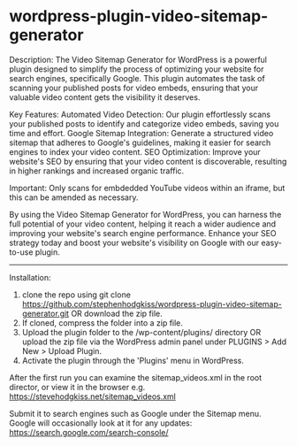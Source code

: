 # wordpress-plugin-video-sitemap-generator

Description:
The Video Sitemap Generator for WordPress is a powerful plugin designed to simplify the process of optimizing your website for search engines, specifically Google. This plugin automates the task of scanning your published posts for video embeds, ensuring that your valuable video content gets the visibility it deserves.

Key Features:
Automated Video Detection: Our plugin effortlessly scans your published posts to identify and categorize video embeds, saving you time and effort.
Google Sitemap Integration: Generate a structured video sitemap that adheres to Google's guidelines, making it easier for search engines to index your video content.
SEO Optimization: Improve your website's SEO by ensuring that your video content is discoverable, resulting in higher rankings and increased organic traffic.

Important: Only scans for embdedded YouTube videos within an iframe, but this can be amended as necessary.

By using the Video Sitemap Generator for WordPress, you can harness the full potential of your video content, helping it reach a wider audience and improving your website's search engine performance. Enhance your SEO strategy today and boost your website's visibility on Google with our easy-to-use plugin.

--------------------
  
Installation:
1. clone the repo using git clone https://github.com/stephenhodgkiss/wordpress-plugin-video-sitemap-generator.git OR download the zip file.
2. If cloned, compress the folder into a zip file.
3. Upload the plugin folder to the /wp-content/plugins/ directory OR upload the zip file via the WordPress admin panel under PLUGINS > Add New > Upload Plugin.
4. Activate the plugin through the 'Plugins' menu in WordPress.

After the first run you can examine the sitemap_videos.xml in the root director, or view it in the browser e.g. https://stevehodgkiss.net/sitemap_videos.xml

Submit it to search engines such as Google under the Sitemap menu. Google will occasionally look at it for any updates:
https://search.google.com/search-console/
